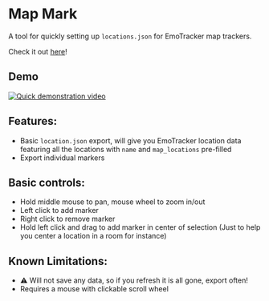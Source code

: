 # Map Mark

A tool for quickly setting up `locations.json` for EmoTracker map trackers.

Check it out [here](mapmarktool.github.io)!

## Demo

[![Quick demonstration video](https://img.youtube.com/vi/fmTFd6TYgyc/0.jpg)](https://www.youtube.com/watch?v=fmTFd6TYgyc)


## Features: 

- Basic `location.json` export, will give you EmoTracker location data featuring all the locations with `name` and `map_locations` pre-filled
- Export individual markers

## Basic controls: 

- Hold middle mouse to pan, mouse wheel to zoom in/out
- Left click to add marker
- Right click to remove marker
- Hold left click and drag to add marker in center of selection (Just to help you center a location in a room for instance)

## Known Limitations:

- :warning:  Will not save any data, so if you refresh it is all gone, export often!
- Requires a mouse with clickable scroll wheel
